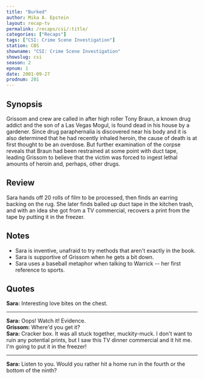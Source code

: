 ```yaml
---
title: "Burked"
author: Mika A. Epstein
layout: recap-tv
permalink: /recaps/csi/:title/
categories: ["Recaps"]
tags: ["CSI: Crime Scene Investigation"]
station: CBS
showname: "CSI: Crime Scene Investigation"
showslug: csi
season: 2
epnum: 1
date: 2001-09-27
prodnum: 201  
---
```


## Synopsis

Grissom and crew are called in after high roller Tony Braun, a known drug addict and the son of a Las Vegas Mogul, is found dead in his house by a gardener. Since drug paraphernalia is discovered near his body and it is also determined that he had recently inhaled heroin, the cause of death is at first thought to be an overdose. But further examination of the corpse reveals that Braun had been restrained at some point with duct tape, leading Grissom to believe that the victim was forced to ingest lethal amounts of heroin and, perhaps, other drugs.

## Review

Sara hands off 20 rolls of film to be processed, then finds an earring backing on the rug. She later finds balled up duct tape in the kitchen trash, and with an idea she got from a TV commercial, recovers a print from the tape by putting it in the freezer.

## Notes

* Sara is inventive, unafraid to try methods that aren't exactly in the book.  
* Sara is supportive of Grissom when he gets a bit down.  
* Sara uses a baseball metaphor when talking to Warrick -- her first reference to sports.

## Quotes

**Sara:** Interesting love bites on the chest.  

- - -

**Sara:** Oops! Watch it! Evidence.  
**Grissom:** Where'd you get it?  
**Sara:** Cracker box. It was all stuck together, muckity-muck. I don't want to ruin any potential prints, but I saw this TV dinner commercial and it hit me. I'm going to put it in the freezer!  

- - -

**Sara:** Listen to you. Would you rather hit a home run in the fourth or the bottom of the ninth?

